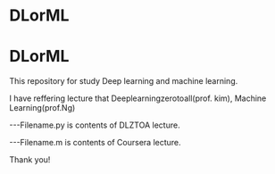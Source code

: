# DLorML
# DLorML

This repository for study Deep learning and machine learning.

I have reffering lecture that Deeplearningzerotoall(prof. kim), Machine Learning(prof.Ng)

---Filename.py is contents of DLZTOA lecture.

---Filename.m is contents of Coursera lecture.


Thank you!


